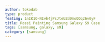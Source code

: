 ```yaml
---
author: tokodab
type: product
featimg: 1nIK1O-NIvh4jPsJteUZd0moQOq26v0yF
title: Rossi Painting Samsung Galaxy S9 Case
tags: [samsung, galaxy, s9]
category: [samsung]
---
```

